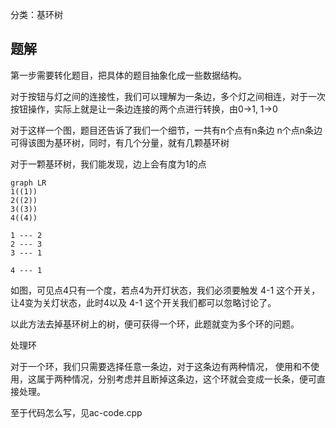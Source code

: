 分类：基环树

## 题解

第一步需要转化题目，把具体的题目抽象化成一些数据结构。

对于按钮与灯之间的连接性，我们可以理解为一条边，多个灯之间相连，对于一次按钮操作，实际上就是让一条边连接的两个点进行转换，由0->1, 1->0

对于这样一个图，题目还告诉了我们一个细节，一共有n个点有n条边
n个点n条边可得该图为基环树，同时，有几个分量，就有几颗基环树

对于一颗基环树，我们能发现，边上会有度为1的点
```mermaid
graph LR
1((1))
2((2))
3((3))
4((4))

1 --- 2
2 --- 3
3 --- 1

4 --- 1
```
如图，可见点4只有一个度，若点4为开灯状态，我们必须要触发 4-1 这个开关，让4变为关灯状态，此时4以及 4-1 这个开关我们都可以忽略讨论了。

以此方法去掉基环树上的树，便可获得一个环，此题就变为多个环的问题。

处理环

对于一个环，我们只需要选择任意一条边，对于这条边有两种情况，
使用和不使用，这属于两种情况，分别考虑并且断掉这条边，这个环就会变成一长条，便可直接处理。

至于代码怎么写，见ac-code.cpp


